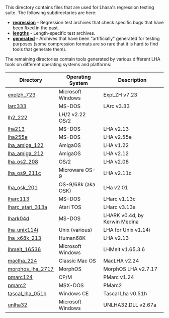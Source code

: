 This directory contains files that are used for Lhasa's regression
testing suite. The following subdirectories are here:

 * **[regression](regression/)** - Regression test archives that check specific bugs that have been fixed in the past.
 * **[lengths](lengths/)** - Length-specific test archives.
 * **[generated](generated/)** - Archives that have been "artificially"
   generated for testing purposes (some compression formats are so rare
   that it is hard to find tools that generate them).

The remaining directories contain tools generated by various different
LHA tools on different operating systems and platforms:

| Directory | Operating System | Description |
| --------- | ---------------- | ----------- |
| [explzh_723](explzh_723/) | Microsoft Windows | ExpLZH v7.23 |
| [larc333](larc333/) | MS-DOS | LArc v3.33 |
| [lh2_222](lh2_222/) | LH/2 v2.22 OS/2
| [lha213](lha213/) | MS-DOS | LHA v2.13 |
| [lha255e](lha255e/) | MS-DOS | LHA v2.55e |
| [lha_amiga_122](lha_amiga_122/) | AmigaOS | LHA v1.22 |
| [lha_amiga_212](lha_amiga_212/) | AmigaOS | LHA v2.12 |
| [lha_os2_208](lha_os2_208/) | OS/2 | LHA v2.08 |
| [lha_os9_211c](lha_os9_211c/) | Microware OS-9 | LHA v2.11c |
| [lha_osk_201](lha_osk_201/) | OS-9/68k (aka OSK) | LHa v2.01 |
| [lharc113](lharc113/) | MS-DOS | LHarc v1.13c |
| [lharc_atari_313a](lharc_atari_313a/) | Atari TOS | LHarc v3.13a |
| [lhark04d](lhark04d/) | MS-DOS | LHARK v0.4d, by Kerwin Medina |
| [lha_unix114i](lha_unix114i/) | Unix (various) | LHA for Unix v1.14i |
| [lha_x68k_213](lha_x68k_213/) | Human68K | LHA v2.13 |
| [lhmelt_16536](lhmelt_16536/) | Microsoft Windows | LHMelt v1.65.3.6 |
| [maclha_224](maclha_224/) | Classic Mac OS | MacLHA v2.24 |
| [morphos_lha_2717](morphos_lha_2717/) | MorphOS | MorphOS LHA v2.7.17 |
| [pmarc124](pmarc124/) | CP/M | PMarc v1.24 |
| [pmarc2](pmarc2/) | MSX-DOS | PMarc2 |
| [tascal_lha_051h](tascal_lha_051h/) | Windows CE | Tascal Lha v0.51h |
| [unlha32](unlha32/) | Microsoft Windows | UNLHA32.DLL v2.67a |
